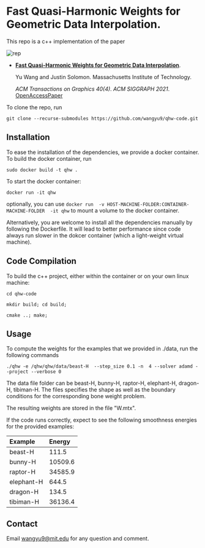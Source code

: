 # Fast Quasi-Harmonic Weights for Geometric Data Interpolation.

This repo is a c++ implementation of the paper 

![rep](https://user-images.githubusercontent.com/11622280/128125232-eb8188b3-e034-4f59-960d-b2bc9b9ee57f.jpg)


*	[**Fast Quasi-Harmonic Weights for Geometric Data Interpolation**](https://dl.acm.org/doi/abs/10.1145/3450626.3459801).

	Yu Wang and Justin Solomon. Massachusetts Institute of Technology. 
	
	_ACM Transactions on Graphics 40(4)_.
	_ACM SIGGRAPH 2021_.
	[OpenAccessPaper](https://dl.acm.org/doi/abs/10.1145/3450626.3459801)

To clone the repo, run

`git clone --recurse-submodules https://github.com/wangyu9/qhw-code.git`

## Installation

To ease the installation of the dependencies, we provide a docker container. To build the docker container, run

`sudo docker build -t qhw .`

To start the docker container:

`docker run -it qhw`

optionally, you can use  `docker run  -v HOST-MACHINE-FOLDER:CONTAINER-MACHINE-FOLDER  -it qhw` to mount a volume to the docker container. 

Alternatively, you are welcome to install all the dependencies manually by following the Dockerfile. It will lead to better performance since code always run slower in the dokcer container (which a light-weight virtual machine).    

## Code Compilation 

To build the c++ project, either within the container or on your own linux machine: 

`cd qhw-code`

`mkdir build; cd build;`

`cmake ..; make;`

## Usage

To compute the weights for the examples that we provided in ./data, run the following commands

`./qhw -e /qhw/qhw/data/beast-H  --step_size 0.1 -n  4 --solver adamd --project --verbose 0`

The data file folder can be 
beast-H,
bunny-H, 
raptor-H, 
elephant-H, 
dragon-H,
tibiman-H.
The files specifies the shape as well as the boundary conditions for the corresponding bone weight problem.

The resulting weights are stored in the file "W.mtx". 

If the code runs correctly, expect to see the following smoothness energies for the provided examples: 

Example	|	Energy	|
|:--------|:--------|
beast-H	| 111.5	
bunny-H | 10509.6
raptor-H | 34585.9
elephant-H | 644.5
dragon-H | 134.5
tibiman-H | 36136.4

## Contact

Email wangyu9@mit.edu for any question and comment. 

